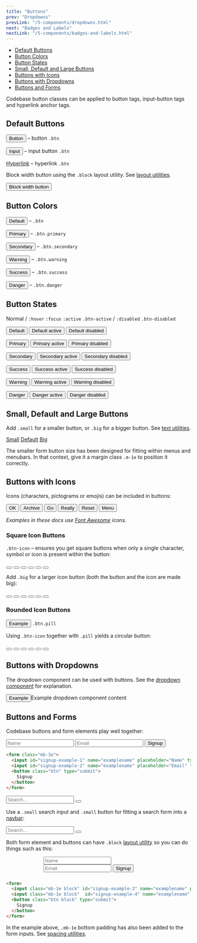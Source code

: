 ```yaml
---
title: "Buttons"
prev: "Dropdowns"
prevLink: "/5-components/dropdowns.html"
next: "Badges and Labels"
nextLink: "/5-components/badges-and-labels.html"
---
```


<div class="on-page-toc b-thin rounded mb-3e py-1e">
  <ul class="menu small">
    <li class="menu-item"><a href="#default-buttons">Default Buttons</a></li>
    <li class="menu-item"><a href="#button-colors">Button Colors</a></li>
    <li class="menu-item"><a href="#button-states">Button States</a></li>
    <li class="menu-item"><a href="#small-default-and-large-buttons">Small, Default and Large Buttons</a></li>
    <li class="menu-item"><a href="#buttons-with-icons">Buttons with Icons</a></li>
    <li class="menu-item"><a href="#buttons-with-dropdowns">Buttons with Dropdowns</a></li>
    <li class="menu-item"><a href="#buttons-and-forms">Buttons and Forms</a></li>
  </ul>
</div>

<p class="h4 thin">Codebase button classes can be applied to button tags, input-button tags and hyperlink anchor tags.</p>

## Default Buttons

<button class="btn" type="submit">Button</button> – button `.btn`

<input class="btn" value="Input" type="submit"> – input button `.btn`

<a class="btn" href="#/">Hyperlink</a> – hyperlink `.btn`

Block width button using the `.block` layout utility. See [layout utilities](/4-utilities/layout.html).

<button class="btn block">Block width button</button>

## Button Colors

<button class="btn">Default</button> – `.btn`

<button class="btn primary">Primary</button> – `.btn.primary`

<button class="btn secondary">Secondary</button> – `.btn.secondary`

<button class="btn warning">Warning</button> – `.btn.warning`

<button class="btn success">Success</button> – `.btn.success`

<button class="btn danger">Danger</button> – `.btn.danger`

## Button States

Normal / `:hover` `:focus` `:active` `.btn-active` / `:disabled` `.btn-disabled`

<button class="btn">Default</button>
<button class="btn btn-active">Default active</button>
<button class="btn btn-disabled" aria-disabled="true">Default disabled</button>

<button class="btn primary">Primary</button>
<button class="btn primary btn-active">Primary active</button>
<button class="btn primary btn-disabled" aria-disabled="true">Primary disabled</button>

<button class="btn secondary">Secondary</button>
<button class="btn secondary btn-active">Secondary active</button>
<button class="btn secondary btn-disabled" aria-disabled="true">Secondary disabled</button>

<button class="btn success">Success</button>
<button class="btn success btn-active">Success active</button>
<button class="btn success btn-disabled" aria-disabled="true">Success disabled</button>

<button class="btn warning">Warning</button>
<button class="btn warning btn-active">Warning active</button>
<button class="btn warning btn-disabled" aria-disabled="true">Warning disabled</button>

<button class="btn danger">Danger</button>
<button class="btn danger btn-active">Danger active</button>
<button class="btn danger btn-disabled" aria-disabled="true">Danger disabled</button>

## Small, Default and Large Buttons

Add `.small` for a smaller button, or `.big` for a bigger button. See [text utilities](/4-utilities/text.html).

<a class="btn primary small" href="#/">Small</a> <a class="btn primary" href="#/">Default</a> <a class="btn primary big" href="#/">Big</a>

<p class="mt-3e mr-2e bg-theme-2 p-2e">The smaller form button size has been designed for fitting within menus and menubars. In that context, give it a margin class <code>.m-1e</code> to position it correctly.</p>

## Buttons with Icons

Icons (characters, pictograms or emojis) can be included in buttons:

<button class="btn success"><i class="fas fa-check"></i> OK</button>
<button class="btn secondary"><i class="fas fa-folder"></i> Archive</button>
<button class="btn primary">Go <i class="fas fa-arrow-right"></i></button>
<button class="btn warning">Really <i class="fas fa-question-circle"></i></button>
<button class="btn danger">Reset <i class="fas fa-times"></i></button>
<button class="btn">Menu <i class="fas fa-bars"></i></button>

_Examples in these docs use [Font Awesome](https://fontawesome.com) icons._

### Square Icon Buttons

`.btn-icon` – ensures you get square buttons when only a single character, symbol or icon is present within the button:

<button class="btn success btn-icon"><i class="fas fa-check"></i></button>
<button class="btn secondary btn-icon"><i class="fas fa-folder"></i></button>
<button class="btn primary btn-icon"><i class="fas fa-arrow-right"></i></button>
<button class="btn warning btn-icon"><i class="fas fa-question-circle"></i></button>
<button class="btn danger btn-icon"><i class="fas fa-times"></i></button>
<button class="btn btn-icon"><i class="fas fa-bars"></i></button>

Add `.big` for a larger icon button (both the button and the icon are made big):

<button class="btn success btn-icon big"><i class="fas fa-check"></i></button>
<button class="btn secondary btn-icon big"><i class="fas fa-folder"></i></button>
<button class="btn primary btn-icon big"><i class="fas fa-arrow-right"></i></button>
<button class="btn warning btn-icon big"><i class="fas fa-question-circle"></i></button>
<button class="btn danger btn-icon big"><i class="fas fa-times"></i></button>
<button class="btn btn-icon big"><i class="fas fa-bars"></i></button>

### Rounded Icon Buttons

<button class="btn pill">Example</button> <code>.btn.pill</code>

Using `.btn-icon` together with `.pill` yields a circular button:

<button class="btn pill success btn-icon"><i class="fas fa-check"></i></button>
<button class="btn pill secondary btn-icon"><i class="fas fa-folder"></i></button>
<button class="btn pill primary btn-icon"><i class="fas fa-arrow-right"></i></button>
<button class="btn pill warning btn-icon"><i class="fas fa-question-circle"></i></button>
<button class="btn pill danger btn-icon"><i class="fas fa-times"></i></button>
<button class="btn pill btn-icon"><i class="fas fa-bars"></i></button>

## Buttons with Dropdowns

The dropdown component can be used with buttons. See the <a href="../codebase/dropdown/">dropdown component</a> for explanation.

<div class="dropdown mb-3e">
  <button class="btn dropdown-ctrl">Example</button><span class="dropdown-content">Example dropdown component content</span>
</div>

## Buttons and Forms

Codebase buttons and form elements play well together:

<form class="mb-3e">
  <input id="signup-example-1" name="examplename" placeholder="Name" type="text">
  <input id="signup-example-2" name="examplename" placeholder="Email" type="email">
  <button class="btn" type="submit">
    Signup
  </button>
</form>

```HTML
<form class="mb-3e">
  <input id="signup-example-1" name="examplename" placeholder="Name" type="text">
  <input id="signup-example-2" name="examplename" placeholder="Email" type="email">
  <button class="btn" type="submit">
    Signup
  </button>
</form>
```

<form class="mb-3e">
  <input class="pill" id="search-example-1" name="examplename" placeholder="Search..." type="search">
  <button class="btn btn-icon pill" type="submit">
    <span class="fas fa-search"></span>
  </button>
</form>

Use a `.small` search input and `.small` button for fitting a search form into a [navbar](/5-components/navbars.html#incorporating-inline-form-elements-and-buttons):

<form class="mb-3e">
  <input class="small" id="search-example-2" name="examplename" placeholder="Search..." type="search">
  <button class="btn btn-icon small" type="submit">
    <span class="fas fa-search"></span>
  </button>
</form>

Both form element and buttons can have `.block` [layout utility](/3-layout/layout-utilities.html) so you can do things such as this:

<div style="max-width: 300px; margin: 0 auto 1.5rem;">
  <form>
    <input class="mb-1e block" id="signup-example-3" name="examplename" placeholder="Name" type="text">
    <input class="mb-1e block"  id="signup-example-4" name="examplename" placeholder="Email" type="email">
    <button class="btn block" type="submit">
      Signup
    </button>
  </form>
</div>

```HTML
<form>
  <input class="mb-1e block" id="signup-example-3" name="examplename" placeholder="Name" type="text">
  <input class="mb-1e block"  id="signup-example-4" name="examplename" placeholder="Email" type="email">
  <button class="btn block" type="submit">
    Signup
  </button>
</form>
```

In the example above, `.mb-1e` bottom padding has also been added to the form inputs. See [spacing utilities](/4-utilities/spacing.html).
